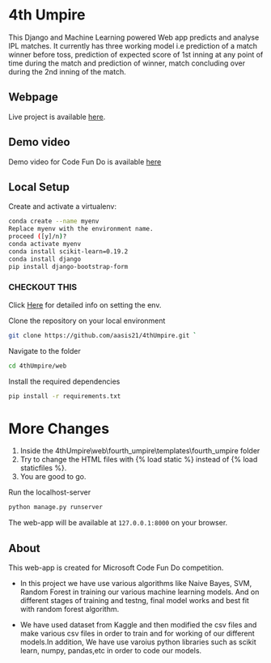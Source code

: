 # 4th Umpire

This Django and Machine Learning powered Web app predicts and analyse IPL matches. It currently has three working model i.e 
prediction of a match winner before toss, prediction of expected score of 1st inning at any point of time during the match 
and prediction of winner, match concluding over during the 2nd inning of the match.


## Webpage
Live project is available [here](https://fourth-umpire.herokuapp.com).

## Demo video
Demo video for Code Fun Do is available [here](https://drive.google.com/file/d/1rfpCELnRjhXUDwCxi9sBjpFgTvz4md0y/view)

## Local Setup
Create and activate a virtualenv:

```bash
conda create --name myenv
Replace myenv with the environment name.
proceed ([y]/n)?
conda activate myenv
conda install scikit-learn=0.19.2
conda install django
pip install django-bootstrap-form

```
### CHECKOUT THIS
Click [Here](https://docs.conda.io/projects/conda/en/latest/user-guide/tasks/manage-environments.html) for detailed info on setting the env.

Clone the repository on your local environment <br>

```bash
git clone https://github.com/aasis21/4thUmpire.git `
```

Navigate to the folder <br>
```bash 
cd 4thUmpire/web
```

Install the required dependencies <br>
```bash
pip install -r requirements.txt 
```
# More Changes
1. Inside the 4thUmpire\web\fourth_umpire\templates\fourth_umpire folder
2. Try to change the HTML files with {% load static %} instead of {% load staticfiles %}.
3. You are good to go.



Run the localhost-server <br>
```bash 
python manage.py runserver
```

The web-app will be available at `127.0.0.1:8000` on your browser. 

## About
This web-app is created for Microsoft Code Fun Do competition.

- In this project we have use various algorithms like Naive Bayes, SVM, Random Forest  in training our various machine learning models. And on different stages of training and testng, final model works and best fit with random forest algorithm. 

- We have used dataset from Kaggle and then modified the csv files and make various csv files in order to train and for working of our different models.In addition, We have use varoius python libraries such as scikit learn, numpy, pandas,etc in order to code our models. 
